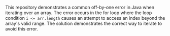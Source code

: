 This repository demonstrates a common off-by-one error in Java when iterating over an array. The error occurs in the for loop where the loop condition `i <= arr.length` causes an attempt to access an index beyond the array's valid range.  The solution demonstrates the correct way to iterate to avoid this error.